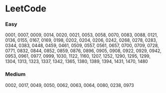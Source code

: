 # LeetCode
### Easy
0001, 0007, 0009, 0014, 0020, 0021, 0053, 0058, 0070, 0083, 0088, 0121, 0136, 0155, 0167, 0169, 0198, 0202, 0204, 0206, 0242, 0268, 0278, 0283, 0344, 0383, 0448, 0459, 0461, 0509, 0557, 0561, 0657, 0700, 0709, 0728, 0771, 0832, 0844, 0852, 0859, 0876, 0896, 0905, 0908, 0922, 0929, 0942, 0953, 0961, 0977, 0999, 1030, 1122, 1160, 1207, 1252, 1290, 1295, 1299, 1304, 1313, 1323, 1337, 1342, 1365, 1380, 1389, 1394, 1431, 1470, 1480
### Medium
0002, 0017, 0049, 0050, 0062, 0063, 0064, 0080, 0238, 0973
